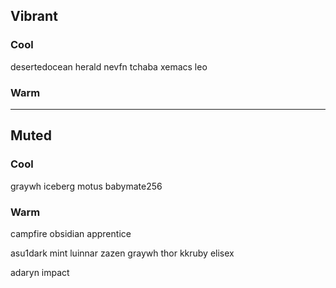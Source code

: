 ## Vibrant
### Cool
desertedocean
herald
nevfn
tchaba
xemacs
leo

### Warm

---

## Muted
### Cool
graywh
iceberg
motus
babymate256

### Warm
campfire
obsidian
apprentice


asu1dark
mint
luinnar
zazen
graywh
thor
kkruby
elisex

adaryn
impact